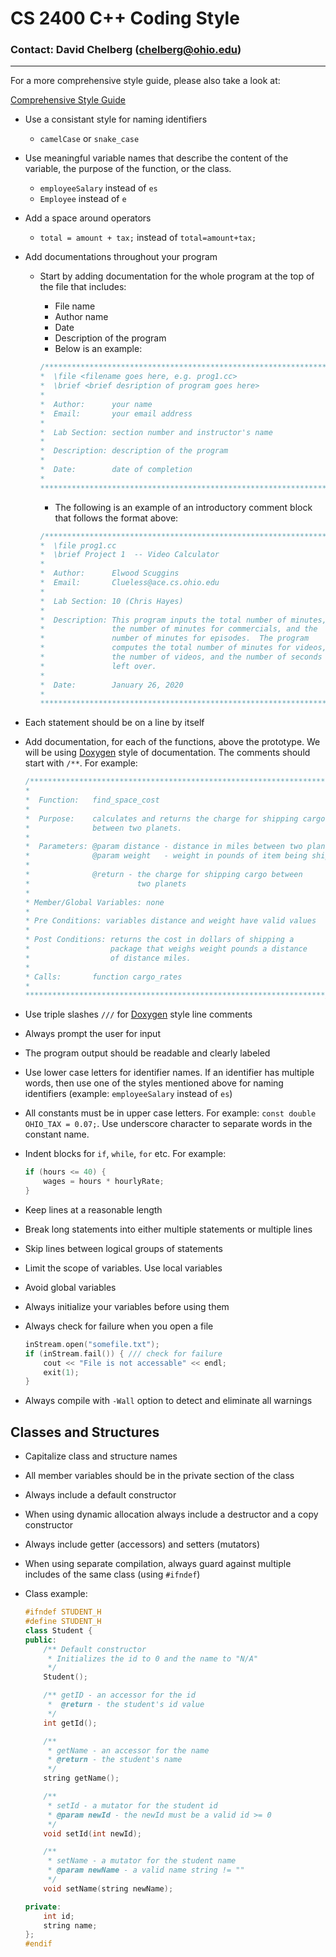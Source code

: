  # CS 2400 C++ Coding Style
 ### Contact: David Chelberg (chelberg@ohio.edu)

---

For a more comprehensive style guide, please also take a look at:

[Comprehensive Style Guide](http://oucsace.cs.ohio.edu/~chelberg/classes/361/style-guide.html)

* Use a consistant style for naming identifiers
  * ```camelCase``` or ```snake_case```
* Use meaningful variable names that describe the content of the variable, the purpose of the function, or the class.
  * ```employeeSalary``` instead of ```es```
  * ```Employee``` instead of ```e```
* Add a space around operators
  * ```total = amount + tax;``` instead of ```total=amount+tax;```
* Add documentations throughout your program
  * Start by adding documentation for the whole program at the top of the file that includes:
    * File name
    * Author name
    * Date
    * Description of the program
	* Below is an example:
	```cpp
	/******************************************************************* 
	*  \file <filename goes here, e.g. prog1.cc>
	*  \brief <brief desription of program goes here>
	*  	
	*  Author:      your name
	*  Email:       your email address
	*  	
	*  Lab Section: section number and instructor's name
	* 
	*  Description: description of the program	
	*	
	*  Date:        date of completion
	*
	*******************************************************************/
	```
	* The following is an example of an introductory comment block that follows the format above:

	```cpp
	/********************************************************************
	*  \file prog1.cc
	*  \brief Project 1  -- Video Calculator
	*                                                                    
	*  Author:      Elwood Scuggins
	*  Email:       Clueless@ace.cs.ohio.edu
	*                                                                    
	*  Lab Section: 10 (Chris Hayes)
	*                                                                    
	*  Description: This program inputs the total number of minutes, 
	*               the number of minutes for commercials, and the 
	*               number of minutes for episodes.  The program 
	*               computes the total number of minutes for videos, 
	*               the number of videos, and the number of seconds 
	*               left over.
	*                                                                    
	*  Date:        January 26, 2020
	*                                                                    
	********************************************************************/
	```

* Each statement should be on a line by itself
* Add documentation, for each of the functions, above the prototype. We will be using [Doxygen](http://www.doxygen.nl/manual/docblocks.html) style of documentation. The comments should start with `/**`.  For example:
  ```cpp
  /*******************************************************************
  *
  *  Function:   find_space_cost
  *                                                                  
  *  Purpose:    calculates and returns the charge for shipping cargo  
  *              between two planets.                                  
  *                                                                  
  *  Parameters: @param distance - distance in miles between two planets
  *              @param weight   - weight in pounds of item being shipped
  *
  *              @return - the charge for shipping cargo between
  *                        two planets 
  *
  * Member/Global Variables: none
  *
  * Pre Conditions: variables distance and weight have valid values
  *
  * Post Conditions: returns the cost in dollars of shipping a
  *                  package that weighs weight pounds a distance
  *                  of distance miles.
  *
  * Calls:       function cargo_rates
  *                                                                  
  *******************************************************************/
  ```

* Use triple slashes `///` for [Doxygen](http://www.doxygen.nl/manual/docblocks.html) style line comments
* Always prompt the user for input
* The program output should be readable and clearly labeled
* Use lower case letters for identifier names. If an identifier has multiple words, then use one of the styles mentioned above for naming identifiers (example: ```employeeSalary``` instead of ```es```)
* All constants must be in upper case letters. For example: ```const double OHIO_TAX = 0.07;```. Use underscore character to separate words in the constant name.
* Indent blocks for ```if```, ```while```, ```for``` etc. For example:

  ```cpp
  if (hours <= 40) {
      wages = hours * hourlyRate;
  }
  ```

* Keep lines at a reasonable length
* Break long statements into either multiple statements or multiple lines
* Skip lines between logical groups of statements
* Limit the scope of variables. Use local variables
* Avoid global variables
* Always initialize your variables before using them
* Always check for failure when you open a file

  ```cpp
  inStream.open("somefile.txt");
  if (inStream.fail()) { /// check for failure
      cout << "File is not accessable" << endl;
      exit(1);
  }
  ```
    
* Always compile with ```-Wall``` option to detect and eliminate all warnings

## Classes and Structures

* Capitalize class and structure names
* All member variables should be in the private section of the class
* Always include a default constructor
* When using dynamic allocation always include a destructor and a copy constructor
* Always include getter (accessors) and setters (mutators)
* When using separate compilation, always guard against multiple includes of the same class (using `#ifndef`)
* Class example:

  ```cpp
  #ifndef STUDENT_H
  #define STUDENT_H
  class Student {
  public:
      /** Default constructor
       * Initializes the id to 0 and the name to "N/A"
       */
      Student();

      /** getID - an accessor for the id
       *  @return - the student's id value
       */  
      int getId();

      /**
       * getName - an accessor for the name
       * @return - the student's name
       */ 
      string getName();

      /**
       * setId - a mutator for the student id
       * @param newId - the newId must be a valid id >= 0
       */ 
      void setId(int newId);

      /**
       * setName - a mutator for the student name
       * @param newName - a valid name string != ""
       */
      void setName(string newName);

  private:
      int id;
      string name;
  };
  #endif
  ```
